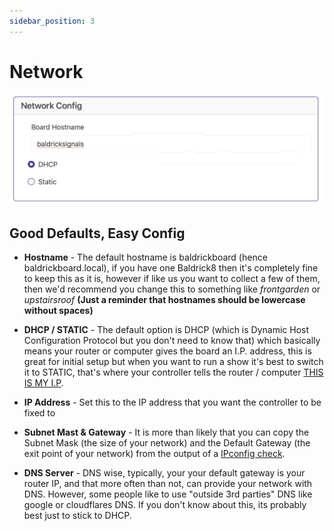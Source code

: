```yaml
---
sidebar_position: 3
---
```


# Network

![BaldrickSignals Web Interface Network ](../img/web-interface-network.png)

## Good Defaults, Easy Config

- **Hostname** - The default hostname is baldrickboard (hence baldrickboard.local), if you have one Baldrick8 then it's completely fine to keep this as it is, however if like us you want to collect a few of them, then we'd recommend you change this to something like *frontgarden* or *upstairsroof* **(Just a reminder that hostnames should be lowercase without spaces)**

- **DHCP / STATIC** - The default option is DHCP (which is Dynamic Host Configuration Protocol but you don't need to know that) which basically means your router or computer gives the board an I.P. address, this is great for initial setup but when you want to run a show it's best to switch it to STATIC, that's where your controller tells the router / computer [THIS IS MY I.P](https://youtu.be/XLFEvHWD_NE?si=lMSpKgUDTZXnAVJM&t=118). 

- **IP Address** - Set this to the IP address that you want the controller to be fixed to
- **Subnet Mast & Gateway** - It is more than likely that you can copy the Subnet Mask (the size of your network) and the Default Gateway (the exit point of your network) from the output of a [IPconfig check](../common-questions/ipconfig_check).  

- **DNS Server** - DNS wise, typically, your your default gateway is your router IP, and that more often than not, can provide your network with DNS. However, some people like to use "outside 3rd parties" DNS like google or cloudflares DNS. If you don't know about this, its probably best just to stick to DHCP.


